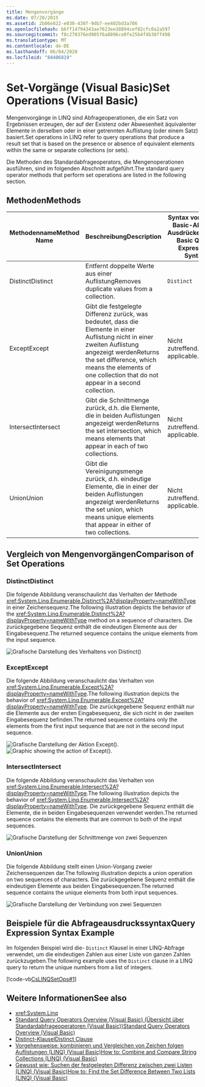 ```yaml
---
title: Mengenvorgänge
ms.date: 07/20/2015
ms.assetid: 2b06e822-e030-438f-9db7-ee402bd3a706
ms.openlocfilehash: b6ff14794343ae7623ee38894cef02cfc0a2a597
ms.sourcegitcommit: f8c270376ed905f6a8896ce0fe25b4f4b38ff498
ms.translationtype: MT
ms.contentlocale: de-DE
ms.lasthandoff: 06/04/2020
ms.locfileid: "84406819"
---
```

# <a name="set-operations-visual-basic"></a><span data-ttu-id="51f04-102">Set-Vorgänge (Visual Basic)</span><span class="sxs-lookup"><span data-stu-id="51f04-102">Set Operations (Visual Basic)</span></span>

<span data-ttu-id="51f04-103">Mengenvorgänge in LINQ sind Abfrageoperationen, die ein Satz von Ergebnissen erzeugen, der auf der Existenz oder Abwesenheit äquivalenter Elemente in derselben oder in einer getrennten Auflistung (oder einem Satz) basiert.</span><span class="sxs-lookup"><span data-stu-id="51f04-103">Set operations in LINQ refer to query operations that produce a result set that is based on the presence or absence of equivalent elements within the same or separate collections (or sets).</span></span>

<span data-ttu-id="51f04-104">Die Methoden des Standardabfrageoperators, die Mengenoperationen ausführen, sind im folgenden Abschnitt aufgeführt.</span><span class="sxs-lookup"><span data-stu-id="51f04-104">The standard query operator methods that perform set operations are listed in the following section.</span></span>

## <a name="methods"></a><span data-ttu-id="51f04-105">Methoden</span><span class="sxs-lookup"><span data-stu-id="51f04-105">Methods</span></span>

|<span data-ttu-id="51f04-106">Methodenname</span><span class="sxs-lookup"><span data-stu-id="51f04-106">Method Name</span></span>|<span data-ttu-id="51f04-107">Beschreibung</span><span class="sxs-lookup"><span data-stu-id="51f04-107">Description</span></span>|<span data-ttu-id="51f04-108">Syntax von Visual Basic-Abfrage Ausdrücken</span><span class="sxs-lookup"><span data-stu-id="51f04-108">Visual Basic Query Expression Syntax</span></span>|<span data-ttu-id="51f04-109">Weitere Informationen</span><span class="sxs-lookup"><span data-stu-id="51f04-109">More Information</span></span>|
|-----------------|-----------------|------------------------------------------|----------------------|
|<span data-ttu-id="51f04-110">Distinct</span><span class="sxs-lookup"><span data-stu-id="51f04-110">Distinct</span></span>|<span data-ttu-id="51f04-111">Entfernt doppelte Werte aus einer Auflistung</span><span class="sxs-lookup"><span data-stu-id="51f04-111">Removes duplicate values from a collection.</span></span>|`Distinct`|<xref:System.Linq.Enumerable.Distinct%2A?displayProperty=nameWithType><br /><br /> <xref:System.Linq.Queryable.Distinct%2A?displayProperty=nameWithType>|
|<span data-ttu-id="51f04-112">Except</span><span class="sxs-lookup"><span data-stu-id="51f04-112">Except</span></span>|<span data-ttu-id="51f04-113">Gibt die festgelegte Differenz zurück, was bedeutet, dass die Elemente in einer Auflistung nicht in einer zweiten Auflistung angezeigt werden</span><span class="sxs-lookup"><span data-stu-id="51f04-113">Returns the set difference, which means the elements of one collection that do not appear in a second collection.</span></span>|<span data-ttu-id="51f04-114">Nicht zutreffend.</span><span class="sxs-lookup"><span data-stu-id="51f04-114">Not applicable.</span></span>|<xref:System.Linq.Enumerable.Except%2A?displayProperty=nameWithType><br /><br /> <xref:System.Linq.Queryable.Except%2A?displayProperty=nameWithType>|
|<span data-ttu-id="51f04-115">Intersect</span><span class="sxs-lookup"><span data-stu-id="51f04-115">Intersect</span></span>|<span data-ttu-id="51f04-116">Gibt die Schnittmenge zurück, d.h. die Elemente, die in beiden Auflistungen angezeigt werden</span><span class="sxs-lookup"><span data-stu-id="51f04-116">Returns the set intersection, which means elements that appear in each of two collections.</span></span>|<span data-ttu-id="51f04-117">Nicht zutreffend.</span><span class="sxs-lookup"><span data-stu-id="51f04-117">Not applicable.</span></span>|<xref:System.Linq.Enumerable.Intersect%2A?displayProperty=nameWithType><br /><br /> <xref:System.Linq.Queryable.Intersect%2A?displayProperty=nameWithType>|
|<span data-ttu-id="51f04-118">Union</span><span class="sxs-lookup"><span data-stu-id="51f04-118">Union</span></span>|<span data-ttu-id="51f04-119">Gibt die Vereinigungsmenge zurück, d.h. eindeutige Elemente, die in einer der beiden Auflistungen angezeigt werden</span><span class="sxs-lookup"><span data-stu-id="51f04-119">Returns the set union, which means unique elements that appear in either of two collections.</span></span>|<span data-ttu-id="51f04-120">Nicht zutreffend.</span><span class="sxs-lookup"><span data-stu-id="51f04-120">Not applicable.</span></span>|<xref:System.Linq.Enumerable.Union%2A?displayProperty=nameWithType><br /><br /> <xref:System.Linq.Queryable.Union%2A?displayProperty=nameWithType>|

## <a name="comparison-of-set-operations"></a><span data-ttu-id="51f04-121">Vergleich von Mengenvorgängen</span><span class="sxs-lookup"><span data-stu-id="51f04-121">Comparison of Set Operations</span></span>

### <a name="distinct"></a><span data-ttu-id="51f04-122">Distinct</span><span class="sxs-lookup"><span data-stu-id="51f04-122">Distinct</span></span>

<span data-ttu-id="51f04-123">Die folgende Abbildung veranschaulicht das Verhalten der Methode <xref:System.Linq.Enumerable.Distinct%2A?displayProperty=nameWithType> in einer Zeichensequenz.</span><span class="sxs-lookup"><span data-stu-id="51f04-123">The following illustration depicts the behavior of the <xref:System.Linq.Enumerable.Distinct%2A?displayProperty=nameWithType> method on a sequence of characters.</span></span> <span data-ttu-id="51f04-124">Die zurückgegebene Sequenz enthält die eindeutigen Elemente aus der Eingabesequenz.</span><span class="sxs-lookup"><span data-stu-id="51f04-124">The returned sequence contains the unique elements from the input sequence.</span></span>

![Grafische Darstellung des Verhaltens von Distinct&#40;&#41;](./media/set-operations/distinct-method-behavior.png)

### <a name="except"></a><span data-ttu-id="51f04-126">Except</span><span class="sxs-lookup"><span data-stu-id="51f04-126">Except</span></span>

<span data-ttu-id="51f04-127">Die folgende Abbildung veranschaulicht das Verhalten von <xref:System.Linq.Enumerable.Except%2A?displayProperty=nameWithType>.</span><span class="sxs-lookup"><span data-stu-id="51f04-127">The following illustration depicts the behavior of <xref:System.Linq.Enumerable.Except%2A?displayProperty=nameWithType>.</span></span> <span data-ttu-id="51f04-128">Die zurückgegebene Sequenz enthält nur die Elemente aus der ersten Eingabesequenz, die sich nicht in der zweiten Eingabesequenz befinden.</span><span class="sxs-lookup"><span data-stu-id="51f04-128">The returned sequence contains only the elements from the first input sequence that are not in the second input sequence.</span></span>

<span data-ttu-id="51f04-129">![Grafische Darstellung der Aktion Except&#40;&#41;.](./media/set-operations/except-behavior-graphic.png "Zeigt das Verhalten von Except an.")</span><span class="sxs-lookup"><span data-stu-id="51f04-129">![Graphic showing the action of Except&#40;&#41;.](./media/set-operations/except-behavior-graphic.png "Shows the behavior of Except.")</span></span>

### <a name="intersect"></a><span data-ttu-id="51f04-130">Intersect</span><span class="sxs-lookup"><span data-stu-id="51f04-130">Intersect</span></span>

<span data-ttu-id="51f04-131">Die folgende Abbildung veranschaulicht das Verhalten von <xref:System.Linq.Enumerable.Intersect%2A?displayProperty=nameWithType>.</span><span class="sxs-lookup"><span data-stu-id="51f04-131">The following illustration depicts the behavior of <xref:System.Linq.Enumerable.Intersect%2A?displayProperty=nameWithType>.</span></span> <span data-ttu-id="51f04-132">Die zurückgegebene Sequenz enthält die Elemente, die in beiden Eingabesequenzen verwendet werden.</span><span class="sxs-lookup"><span data-stu-id="51f04-132">The returned sequence contains the elements that are common to both of the input sequences.</span></span>

![Grafische Darstellung der Schnittmenge von zwei Sequenzen](./media/set-operations/intersection-two-sequences.png)

### <a name="union"></a><span data-ttu-id="51f04-134">Union</span><span class="sxs-lookup"><span data-stu-id="51f04-134">Union</span></span>

<span data-ttu-id="51f04-135">Die folgende Abbildung stellt einen Union-Vorgang zweier Zeichensequenzen dar.</span><span class="sxs-lookup"><span data-stu-id="51f04-135">The following illustration depicts a union operation on two sequences of characters.</span></span> <span data-ttu-id="51f04-136">Die zurückgegebene Sequenz enthält die eindeutigen Elemente aus beiden Eingabesequenzen.</span><span class="sxs-lookup"><span data-stu-id="51f04-136">The returned sequence contains the unique elements from both input sequences.</span></span>

![Grafische Darstellung der Verbindung von zwei Sequenzen](./media/set-operations/union-operation-two-sequences.png)

## <a name="query-expression-syntax-example"></a><span data-ttu-id="51f04-138">Beispiele für die Abfrageausdruckssyntax</span><span class="sxs-lookup"><span data-stu-id="51f04-138">Query Expression Syntax Example</span></span>

<span data-ttu-id="51f04-139">Im folgenden Beispiel wird die- `Distinct` Klausel in einer LINQ-Abfrage verwendet, um die eindeutigen Zahlen aus einer Liste von ganzen Zahlen zurückzugeben.</span><span class="sxs-lookup"><span data-stu-id="51f04-139">The following example uses the `Distinct` clause in a LINQ query to return the unique numbers from a list of integers.</span></span>

[!code-vb[CsLINQSetOps#1](~/samples/snippets/visualbasic/VS_Snippets_VBCSharp/CsLINQSetOps/VB/setops.vb#1)]

## <a name="see-also"></a><span data-ttu-id="51f04-140">Weitere Informationen</span><span class="sxs-lookup"><span data-stu-id="51f04-140">See also</span></span>

- <xref:System.Linq>
- [<span data-ttu-id="51f04-141">Standard Query Operators Overview (Visual Basic) (Übersicht über Standardabfrageoperatoren (Visual Basic))</span><span class="sxs-lookup"><span data-stu-id="51f04-141">Standard Query Operators Overview (Visual Basic)</span></span>](standard-query-operators-overview.md)
- [<span data-ttu-id="51f04-142">Distinct-Klausel</span><span class="sxs-lookup"><span data-stu-id="51f04-142">Distinct Clause</span></span>](../../../language-reference/queries/distinct-clause.md)
- [<span data-ttu-id="51f04-143">Vorgehensweise: kombinieren und Vergleichen von Zeichen folgen Auflistungen (LINQ) (Visual Basic)</span><span class="sxs-lookup"><span data-stu-id="51f04-143">How to: Combine and Compare String Collections (LINQ) (Visual Basic)</span></span>](how-to-combine-and-compare-string-collections-linq.md)
- [<span data-ttu-id="51f04-144">Gewusst wie: Suchen der festgelegten Differenz zwischen zwei Listen (LINQ) (Visual Basic)</span><span class="sxs-lookup"><span data-stu-id="51f04-144">How to: Find the Set Difference Between Two Lists (LINQ) (Visual Basic)</span></span>](how-to-find-the-set-difference-between-two-lists-linq.md)
